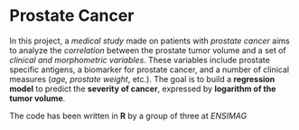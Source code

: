 # Prostate Cancer

In this project, a *medical study* made on patients with *prostate cancer* aims to analyze the *correlation* between the prostate tumor volume and a set of *clinical and morphometric variables*. These variables include prostate specific antigens, a biomarker for prostate cancer, and a number of clinical measures (*age, prostate weight*, etc.). The goal is to build a **regression model** to predict the **severity of cancer**, expressed by **logarithm of the tumor volume**.

The code has been written in **R** by a group of three at *ENSIMAG*
